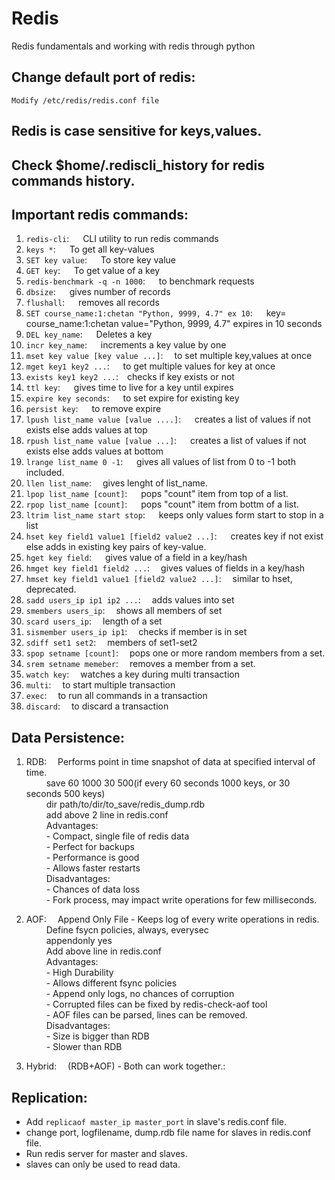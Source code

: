 # Redis
Redis fundamentals and working with redis through python

## Change default port of redis: 
    Modify /etc/redis/redis.conf file

## Redis is case sensitive for keys,values.
## Check $home/.rediscli_history for redis commands history.

## Important redis commands:

1. `redis-cli`: &emsp; CLI utility to run redis commands
2. `keys *`: &emsp; To get all key-values
3. `SET key value`: &emsp; To store key value
4. `GET key`: &emsp; To get value of a key
5. `redis-benchmark -q -n 1000`: &emsp; to benchmark requests
6. `dbsize`: &emsp; gives number of records
7. `flushall`: &emsp; removes all records
8. `SET course_name:1:chetan "Python, 9999, 4.7" ex 10`: &emsp;
    key= course_name:1:chetan
    value="Python, 9999, 4.7"
    expires in 10 seconds
9. `DEL key_name`: &emsp; Deletes a key
10. `incr key_name`: &emsp; increments a key value by one
11. `mset key value [key value ...]`:&emsp; to set multiple key,values at once
12. `mget key1 key2 ...`: &emsp; to get multiple values for key at once
13. `exists key1 key2 ...`:&emsp;checks if key exists or not
14. `ttl key`: &emsp;            gives time to live for a key until expires
15. `expire key seconds`: &emsp; to set expire for existing key
16. `persist key`: &emsp;        to remove expire
17. `lpush list_name value [value ....]`: &emsp; creates a list of values if not exists else adds values at top
18. `rpush list_name value [value ...]`: &emsp; creates a list of values if not exists else adds values at bottom
19. `lrange list_name 0 -1`: &emsp; gives all values of list from 0 to -1 both included.
20. `llen list_name`:&emsp; gives lenght of list_name.
21. `lpop list_name [count]`: &emsp; pops "count" item from top of a list.
22. `rpop list_name [count]`: &emsp; pops "count" item from bottm of a list.
23. `ltrim list_name start stop`: &emsp; keeps only values form start to stop in a list
24. `hset key field1 value1 [field2 value2 ...]`: &emsp; creates key if not exist else adds in existing key pairs of key-value.
25. `hget key field`: &emsp; gives value of a field in a key/hash
26. `hmget key field1 field2 ...`:&emsp; gives values of fields in a key/hash
27. `hmset key field1 value1 [field2 value2 ...]`:&emsp; similar to hset, deprecated.
28. `sadd users_ip ip1 ip2 ...`:&emsp; adds values into set
29. `smembers users_ip`:&emsp; shows all members of set
30. `scard users_ip`: &emsp;length of a set
31. `sismember users_ip ip1`: &emsp;checks if member is in set
31. `sdiff set1 set2`:&emsp; members of set1-set2
31. `spop setname [count]`:&emsp; pops one or more random members from a set.
32. `srem setname memeber`:&emsp; removes a member from a set.
33. `watch key`:&emsp; watches a key during multi transaction
34. `multi`:&emsp; to start multiple transaction
35. `exec`:&emsp; to run all commands in a transaction
36. `discard`:&emsp; to discard a transaction 

## Data Persistence:

1. RDB:&emsp; Performs point in time snapshot of data at specified interval of time. <br/>
&emsp;&emsp; save 60 1000 30 500(if every 60 seconds 1000 keys, or 30 seconds 500 keys) <br/>
&emsp;&emsp; dir path/to/dir/to_save/redis_dump.rdb <br/>
&emsp;&emsp; add above 2 line in redis.conf <br/>
&emsp;&emsp; Advantages: <br/>
&emsp;&emsp; - Compact, single file of redis data<br/>
&emsp;&emsp; - Perfect for backups<br/>
&emsp;&emsp; - Performance is good<br/>
&emsp;&emsp; - Allows faster restarts<br/>
&emsp;&emsp; Disadvantages: <br/>
&emsp;&emsp; - Chances of data loss <br/>
&emsp;&emsp; - Fork process, may impact write operations for few milliseconds.<br/>

2. AOF:&emsp; Append Only File - Keeps log of every write operations in redis. <br/>
&emsp;&emsp; Define fsycn policies, always, everysec <br/>
&emsp;&emsp; appendonly yes <br/>
&emsp;&emsp; Add above line in redis.conf <br/>
&emsp;&emsp; Advantages: <br/>
&emsp;&emsp; - High Durability <br/>
&emsp;&emsp; - Allows different fsync policies <br/>
&emsp;&emsp; - Append only logs, no chances of corruption <br/>
&emsp;&emsp; - Corrupted files can be fixed by redis-check-aof tool <br/>
&emsp;&emsp; - AOF files can be parsed, lines can be removed. <br/>
&emsp;&emsp; Disadvantages: <br/>
&emsp;&emsp; - Size is bigger than RDB <br/>
&emsp;&emsp; - Slower than RDB <br/>

3. Hybrid:&emsp; (RDB+AOF) - Both can work together.:

## Replication:
- Add `replicaof master_ip master_port` in slave's redis.conf file.
- change port, logfilename, dump.rdb file name for slaves in redis.conf file.
- Run redis server for master and slaves.
- slaves can only be used to read data.